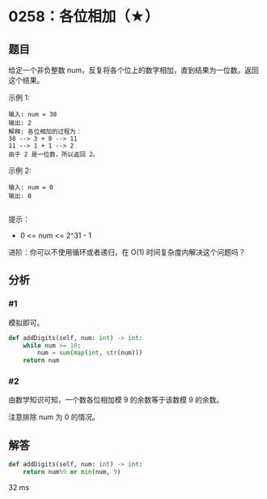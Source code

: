 # 0258：各位相加（★）


## 题目

给定一个非负整数 num，反复将各个位上的数字相加，直到结果为一位数。返回这个结果。

示例 1:

	输入: num = 38
	输出: 2 
	解释: 各位相加的过程为：
	38 --> 3 + 8 --> 11
	11 --> 1 + 1 --> 2
	由于 2 是一位数，所以返回 2。

示例 2:

	输入: num = 0
	输出: 0
	 

提示：
- 0 <= num <= 2^31 - 1
 

进阶：你可以不使用循环或者递归，在 O(1) 时间复杂度内解决这个问题吗？


## 分析

### #1

模拟即可。

```python
def addDigits(self, num: int) -> int:
    while num >= 10:
        num = sum(map(int, str(num)))
    return num
```

### #2

由数学知识可知，一个数各位相加模 9 的余数等于该数模 9 的余数。

注意排除 num 为 0 的情况。

## 解答

```python
def addDigits(self, num: int) -> int:
    return num%9 or min(num, 9)
```
32 ms
